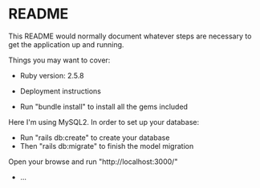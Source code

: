 # README

This README would normally document whatever steps are necessary to get the
application up and running.

Things you may want to cover:

* Ruby version: 2.5.8

* Deployment instructions
- Run "bundle install" to install all the gems included 

Here I'm using MySQL2. In order to set up your database: 
- Run "rails db:create" to create your database
- Then "rails db:migrate" to finish the model migration

Open your browse and run "http://localhost:3000/"
* ...
